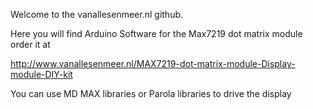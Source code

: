 Welcome to the vanallesenmeer.nl github.

Here you will find Arduino Software for the Max7219 dot matrix module order it at 

http://www.vanallesenmeer.nl/MAX7219-dot-matrix-module-Display-module-DIY-kit

You can use MD MAX libraries or Parola libraries to drive the display

